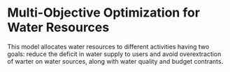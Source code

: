 # Multi-Objective Optimization for Water Resources

This model allocates water resources to different activities having two goals: reduce the deficit in water supply to users and avoid overextraction of warter on water sources, along with water quality and budget contrants.

